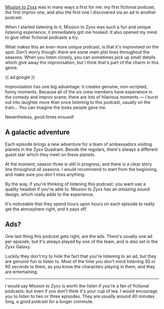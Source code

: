 [Mission to Zyxx](*https://www.missiontozyxx.space/) was in many ways a first for me: my first fictional podcast, the first improv one, and also the first one I discovered via an ad in another podcast.

When I started listening to it, Mission to Zyxx was such a fun and unique listening experience, it immediately got me hooked. 
It also opened my mind to give other fictional podcasts a try.

What makes this an even more unique podcast, is that it's improvised on the spot. Don't worry though: there are some main plot lines throughout the seasons.
When you listen closely, you can sometimes pick up small details which give away the improvisation, but I think that's part of the charm in this genre.

{{ ad:google }}

Improvisation has one big advantage: it creates genuine, non-scripted, funny moments. Because all of the six crew members have experience in the comedy and improv scene, there are lots of hilarious moments — I burst out into laughter more than once listening to this podcast, usually on the train… You can imagine the looks people gave me. 

Nevertheless, good times ensued!

## A galactic adventure

Each episode brings a new adventure for a team of ambassadors visiting planets in the Zyxx Quadrant.
Beside the regulars, there's always a different guest star which they meet on these planets.

At the moment, season three is still in progress, and there is a clear story line throughout all seasons. I would recommend to start from the beginning, and make sure you don't miss anything.

By the way, if you're thinking of listening this podcast: you want use a quality headset if you're able to. Mission to Zyxx has an _amazing_ sound design, which really adds to the experience.

It's noticeable that they spend hours upon hours on each episode to really get the atmosphere right, and it pays off.  

## Ads?

One last thing this podcast gets right, are the ads. There's usually one ad per episode, but it's always played by one of the team, and is also set in the Zyxx Galaxy.

Luckily they don't try to hide the fact that you're listening to an ad, but they are genuine fun to listen to. Most of the time you don't mind listening 30 or 60 seconds to them, as you know the characters playing in them, and they are entertaining. 

---

_I_ would say Mission to Zyxx is worth the listen if you're a fan of fictional podcasts; but even if you don't think it's your cup of tea. I would encourage you to listen to two or three episodes. They are usually around 40 minutes long, a good podcast for a longer commute.
